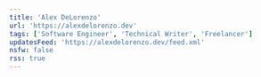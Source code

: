 ```yaml
---
title: 'Alex DeLorenzo'
url: 'https://alexdelorenzo.dev'
tags: ['Software Engineer', 'Technical Writer', 'Freelancer']
updatesFeed: 'https://alexdelorenzo.dev/feed.xml'
nsfw: false
rss: true
---
```

